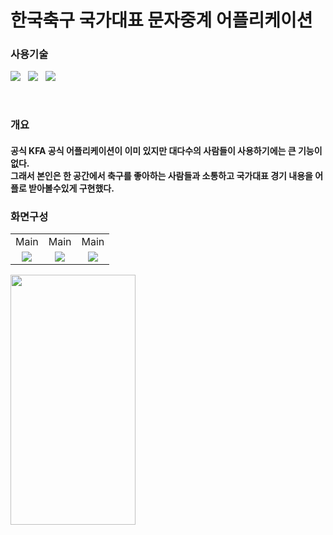 # 한국축구 국가대표 문자중계 어플리케이션

<p>
  <h3>사용기술</h3>
</p>
<p>
<img src="https://img.shields.io/badge/Android-3DDC84?style=flat-square&logo=Android&logoColor=white"/> &nbsp
<img src="https://img.shields.io/badge/Java-007396?style=flat-square&logo=java&logoColor=white"/> &nbsp
 <img src="https://img.shields.io/badge/Firebase-FFCA28?style=flat-square&logo=firebase&logoColor=white"/> &nbsp
</p><br>
<div>
  <h3> 개요 </h3>
  <h4> 공식 KFA 공식 어플리케이션이 이미 있지만 대다수의 사람들이 사용하기에는 큰 기능이 없다.<br>
    그래서 본인은 한 공간에서 축구를 좋아하는 사람들과 소통하고 국가대표 경기 내용을 어플로 받아볼수있게 구현했다.</h4>
</div>

### 화면구성
<table style="text-align: center;">
   <tr>
      <td>Main</td><td>Main</td><td>Main</td>
  </tr>
  <tr>
    <td><img src="https://user-images.githubusercontent.com/77061558/139536582-cfffe5e1-4cb6-4a01-be79-bbf02e9c63eb.png" /></td>
    <td><img src="https://user-images.githubusercontent.com/77061558/139536582-cfffe5e1-4cb6-4a01-be79-bbf02e9c63eb.png" /></td>
    <td><img src="https://user-images.githubusercontent.com/77061558/139536582-cfffe5e1-4cb6-4a01-be79-bbf02e9c63eb.png" /></td>
  </tr>
</table>
<img src = "https://user-images.githubusercontent.com/77061558/139536582-cfffe5e1-4cb6-4a01-be79-bbf02e9c63eb.png" width="200" height ="400"/>
